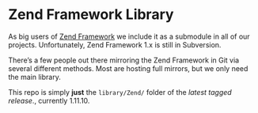Zend Framework Library
===

As big users of [Zend Framework](http://framework.zend.com/) we include it as a submodule in all of our projects. Unfortunately, Zend Framework 1.x is still in Subversion.

There’s a few people out there mirroring the Zend Framework in Git via several different methods. Most are hosting full mirrors, but we only need the main library.

This repo is simply **just** the `library/Zend/` folder of the *latest tagged release*., currently 1.11.10.
